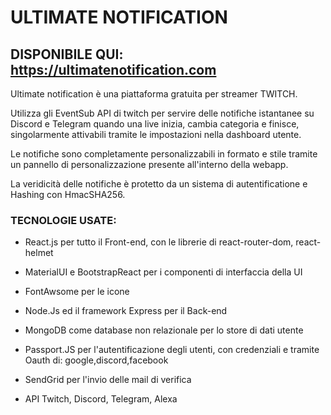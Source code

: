 # **ULTIMATE NOTIFICATION**

## **DISPONIBILE QUI: https://ultimatenotification.com**
    
Ultimate notification è una piattaforma gratuita per streamer TWITCH.
    
Utilizza gli EventSub API di twitch per servire delle notifiche istantanee su Discord e Telegram
quando una live inizia, cambia categoria e finisce, singolarmente attivabili tramite le impostazioni nella dashboard utente.
    
Le notifiche sono completamente personalizzabili in formato e stile tramite un pannello di personalizzazione
presente all'interno della webapp.
    
La veridicità delle notifiche è protetto da un sistema di autentificatione e Hashing con HmacSHA256.
    
### TECNOLOGIE USATE:
    
- React.js per tutto il Front-end, con le librerie di react-router-dom, react-helmet
     
- MaterialUI e BootstrapReact per i componenti di interfaccia della UI

- FontAwsome per le icone
      
- Node.Js ed il framework Express per il Back-end 
      
- MongoDB come database non relazionale per lo store di dati utente
    
- Passport.JS per l'autentificazione degli utenti, con credenziali e tramite Oauth di: google,discord,facebook
      
- SendGrid per l'invio delle mail di verifica
      
- API Twitch, Discord, Telegram, Alexa
    
    
    
    
    
